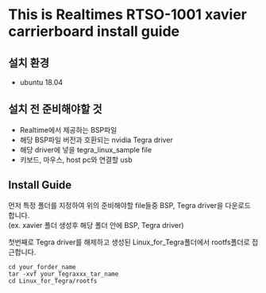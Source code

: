 

# This is Realtimes RTSO-1001 xavier carrierboard install guide

## 설치 환경
   * ubuntu 18.04


## 설치 전 준비해야할 것
   * Realtime에서 제공하는 BSP파일
   * 해당 BSP파일 버전과 호환되는 nvidia Tegra driver
   * 해당 driver에 넣을 tegra_linux_sample file
   * 키보드, 마우스, host pc와 연결할 usb

## Install Guide
  먼저 특정 폴더를 지정하여 위의 준비해야할 file들중 BSP, Tegra driver을 다운로드 합니다.  
  (ex. xavier 폴더 생성후 해당 폴더 안에 BSP, Tegra driver)
       
  첫번째로 Tegra driver를 해제하고 생성된 Linux_for_Tegra폴더에서 rootfs폴더로 접근합니다.
      
    cd your_forder_name
    tar -xvf your_Tegraxxx_tar_name
    cd Linux_for_Tegra/rootfs
      
      

